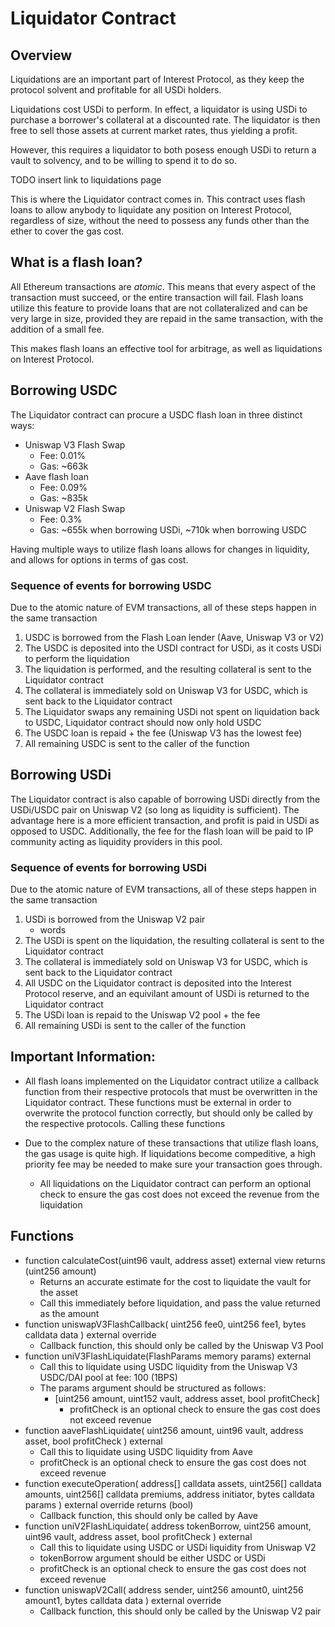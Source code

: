 # Liquidator Contract

## Overview
Liquidations are an important part of Interest Protocol, as they keep the protocol solvent and profitable for all USDi holders. 

Liquidations cost USDi to perform. In effect, a liquidator is using USDi to purchase a borrower's collateral at a discounted rate. 
The liquidator is then free to sell those assets at current market rates, thus yielding a profit. 

However, this requires a liquidator to both posess enough USDi to return a vault to solvency, and to be willing to spend it to do so. 

TODO insert link to liquidations page

This is where the Liquidator contract comes in. This contract uses flash loans to allow anybody to liquidate any position on Interest Protocol, regardless of size, without the need to possess any funds other than the ether to cover the gas cost. 

## What is a flash loan? 

All Ethereum transactions are *atomic*. This means that every aspect of the transaction must succeed, or the entire transaction will fail. Flash loans utilize this feature to provide loans that are not collateralized and can be very large in size, provided they are repaid in the same transaction, with the addition of a small fee. 

This makes flash loans an effective tool for arbitrage, as well as liquidations on Interest Protocol. 

## Borrowing USDC
The Liquidator contract can procure a USDC flash loan in three distinct ways:

* Uniswap V3 Flash Swap 
    * Fee: 0.01% 
    * Gas: ~663k
* Aave flash loan
    * Fee: 0.09%
    * Gas: ~835k
* Uniswap V2 Flash Swap
    * Fee: 0.3% 
    * Gas: ~655k when borrowing USDi, ~710k when borrowing USDC

Having multiple ways to utilize flash loans allows for changes in liquidity, and allows for options in terms of gas cost. 

### Sequence of events for borrowing USDC
Due to the atomic nature of EVM transactions, all of these steps happen in the same transaction

1. USDC is borrowed from the Flash Loan lender (Aave, Uniswap V3 or V2)
2. The USDC is deposited into the USDI contract for USDi, as it costs USDi to perform the liquidation
3. The liquidation is performed, and the resulting collateral is sent to the Liquidator contract
4. The collateral is immediately sold on Uniswap V3 for USDC, which is sent back to the Liquidator contract
5. The Liquidator swaps any remaining USDi not spent on liquidation back to USDC, Liquidator contract should now only hold USDC
6. The USDC loan is repaid + the fee (Uniswap V3 has the lowest fee)
7. All remaining USDC is sent to the caller of the function


## Borrowing USDi 
The Liquidator contract is also capable of borrowing USDi directly from the USDi/USDC pair on Uniswap V2 (so long as liquidity is sufficient). The advantage here is a more efficient transaction, and profit is paid in USDi as opposed to USDC. Additionally, the fee for the flash loan will be paid to IP community acting as liquidity providers in this pool. 

### Sequence of events for borrowing USDi 
Due to the atomic nature of EVM transactions, all of these steps happen in the same transaction

1. USDi is borrowed from the Uniswap V2 pair
    * words
2. The USDi is spent on the liquidation, the resulting collateral is sent to the Liquidator contract
3. The collateral is immediately sold on Uniswap V3 for USDC, which is sent back to the Liquidator contract
4. All USDC on the Liquidator contract is deposited into the Interest Protocol reserve, and an equivilant amount of USDi is returned to the Liquidator contract
5. The USDi loan is repaid to the Uniswap V2 pool + the fee
6. All remaining USDi is sent to the caller of the function

## Important Information: 


* All flash loans implemented on the Liquidator contract utilize a callback function from their respective protocols that must be overwritten in the Liquidator contract. These functions must be external in order to overwrite the protocol function correctly, but should only be called by the respective protocols. Calling these functions

* Due to the complex nature of these transactions that utilize flash loans, the gas usage is quite high. If liquidations become compeditive, a high priority fee may be needed to make sure your transaction goes through. 
    * All liquidations on the Liquidator contract can perform an optional check to ensure the gas cost does not exceed the revenue from the liquidation



## Functions
* function calculateCost(uint96 vault, address asset) external view returns (uint256 amount)
    * Returns an accurate estimate for the cost to liquidate the vault for the asset
    * Call this immediately before liquidation, and pass the value returned as the amount
* function uniswapV3FlashCallback(
        uint256 fee0,
        uint256 fee1,
        bytes calldata data
    ) external override
    * Callback function, this should only be called by the Uniswap V3 Pool
* function uniV3FlashLiquidate(FlashParams memory params) external
    * Call this to liquidate using USDC liquidity from the Uniswap V3 USDC/DAI pool at fee: 100 (1BPS)
    * The params argument should be structured as follows: 
        * [uint256 amount,
        uint152 vault,
        address asset,
        bool profitCheck]
            * profitCheck is an optional check to ensure the gas cost does not exceed revenue 
* function aaveFlashLiquidate(
        uint256 amount,
        uint96 vault,
        address asset,
        bool profitCheck
    ) external
    * Call this to liquidate using USDC liquidity from Aave
    * profitCheck is an optional check to ensure the gas cost does not exceed revenue 
* function executeOperation(
        address[] calldata assets, 
        uint256[] calldata amounts,
        uint256[] calldata premiums,
        address initiator, 
        bytes calldata params
    ) external override returns (bool)
    * Callback function, this should only be called by Aave
* function uniV2FlashLiquidate(
        address tokenBorrow,
        uint256 amount,
        uint96 vault,
        address asset,
        bool profitCheck
    ) external
    * Call this to liquidate using USDC or USDi liquidity from Uniswap V2
    * tokenBorrow argument should be either USDC or USDi
    * profitCheck is an optional check to ensure the gas cost does not exceed revenue 
* function uniswapV2Call(
        address sender,
        uint256 amount0,
        uint256 amount1,
        bytes calldata data
    ) external override
    * Callback function, this should only be called by the Uniswap V2 pair





















